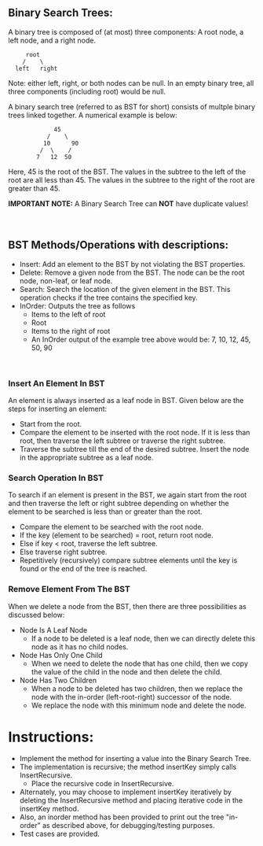 ## Binary Search Trees:

A binary tree is composed of (at most) three components: A root node, a left node, and a right node.

```
     root
    /    \
  left   right
```

Note: either left, right, or both nodes can be null. In an empty binary tree, all three components (including root) would be null.

A binary search tree (referred to as BST for short) consists of multple binary trees linked together. A numerical example is below:

```
             45 
           /    \ 
          10      90 
         /  \    /   
        7   12  50 
```

Here, 45 is the root of the BST. The values in the subtree to the left of the root
are all less than 45. The values in the subtree to the right of the root are greater
than 45.

**IMPORTANT NOTE:** A Binary Search Tree can **NOT** have duplicate values!  
<br />
<br />

## BST Methods/Operations with descriptions:
- Insert: Add an element to the BST by not violating the BST properties.
- Delete: Remove a given node from the BST. The node can be the root node, non-leaf, or leaf node.
- Search: Search the location of the given element in the BST. This operation checks if the tree contains the specified key.
- InOrder: Outputs the tree as follows
  - Items to the left of root
  - Root
  - Items to the right of root
  - An InOrder output of the example tree above would be: 7, 10, 12, 45, 50, 90
<br />

### Insert An Element In BST
An element is always inserted as a leaf node in BST. Given below are the steps for inserting an element:
- Start from the root.
- Compare the element to be inserted with the root node. If it is less than root, then traverse the left subtree or traverse the right subtree.
- Traverse the subtree till the end of the desired subtree. Insert the node in the appropriate subtree as a leaf node.

### Search Operation In BST
To search if an element is present in the BST, we again start from the root and then traverse the left or right subtree depending on whether the element to be searched is less than or greater than the root.
- Compare the element to be searched with the root node.
- If the key (element to be searched) = root, return root node.
- Else if key < root, traverse the left subtree.
- Else traverse right subtree.
- Repetitively (recursively) compare subtree elements until the key is found or the end of the tree is reached.

### Remove Element From The BST
When we delete a node from the BST, then there are three possibilities as discussed below:
- Node Is A Leaf Node
  - If a node to be deleted is a leaf node, then we can directly delete this node as it has no child nodes.
- Node Has Only One Child
  - When we need to delete the node that has one child, then we copy the value of the child in the node and then delete the child.
- Node Has Two Children
  - When a node to be deleted has two children, then we replace the node with the in-order (left-root-right) successor of the node. 
  - We replace the node with this minimum node and delete the node.


# Instructions:

- Implement the method for inserting a value into the Binary Search Tree.
- The implementation is recursive; the method insertKey simply calls InsertRecursive.
  - Place the recursive code in InsertRecursive.
- Alternately, you may choose to implement insertKey iteratively by deleting the InsertRecursive method and placing iterative code in the insertKey method.
- Also, an inorder method has been provided to print out the tree "in-order" as described above, for debugging/testing purposes.
- Test cases are provided.